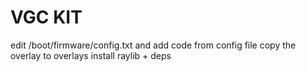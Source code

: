 # VGC KIT
edit /boot/firmware/config.txt and add code from config file
copy the overlay to overlays
install raylib + deps
